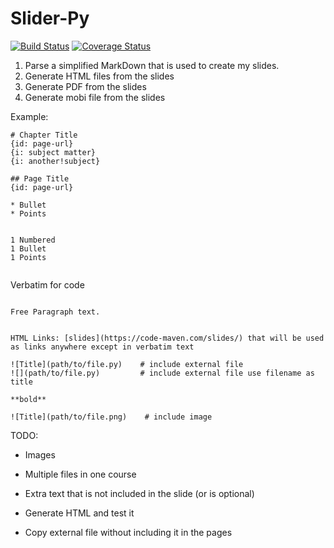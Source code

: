 # Slider-Py
[![Build Status](https://travis-ci.org/szabgab/slider-py.png)](https://travis-ci.org/szabgab/slider-py)
[![Coverage Status](https://coveralls.io/repos/github/szabgab/slider-py/badge.svg?branch=master)](https://coveralls.io/github/szabgab/slider-py?branch=master)


1) Parse a simplified MarkDown that is used to create my slides.
2) Generate HTML files from the slides
3) Generate PDF from the slides
4) Generate mobi file from the slides


Example:


```
# Chapter Title
{id: page-url}
{i: subject matter}
{i: another!subject}

## Page Title
{id: page-url}

* Bullet
* Points


1 Numbered
1 Bullet
1 Points 


   ```
   Verbatim for code
   ``` 

Free Paragraph text.


HTML Links: [slides](https://code-maven.com/slides/) that will be used as links anywhere except in verbatim text 

![Title](path/to/file.py)    # include external file
![](path/to/file.py)         # include external file use filename as title

**bold**

![Title](path/to/file.png)    # include image

``` 

TODO:

* Images
* Multiple files in one course
* Extra text that is not included in the slide (or is optional)

* Generate HTML and test it
* Copy external file without including it in the pages
